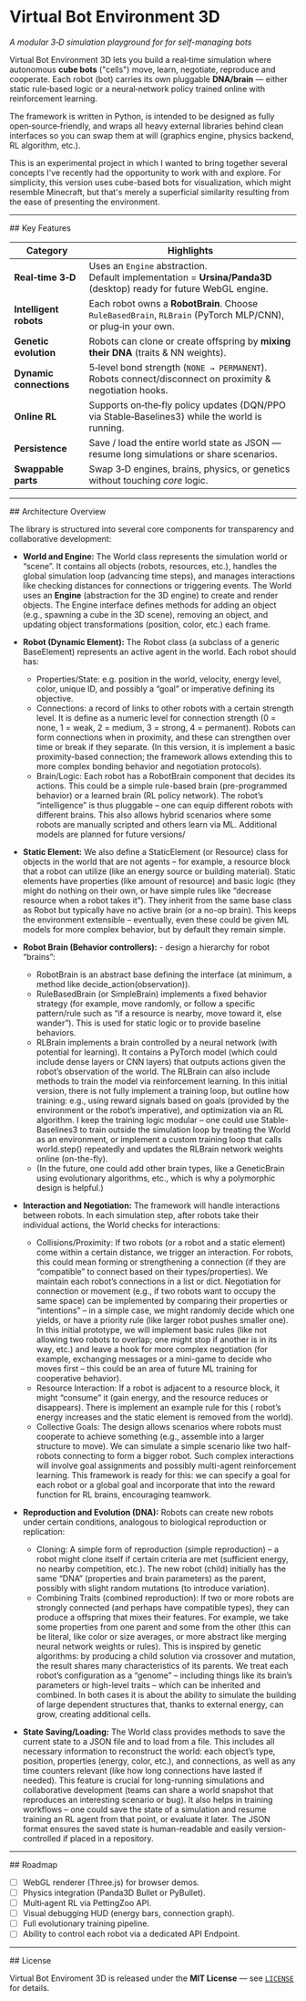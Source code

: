 # Virtual Bot Environment 3D 

*A modular 3‑D simulation playground for for self-managing bots*

Virtual Bot Environment 3D lets you build a real‑time simulation where autonomous **cube bots** ("cells") move, learn, negotiate, reproduce and cooperate.  Each robot (bot) carries its own pluggable **DNA/brain** — either static rule‑based logic or a neural‑network policy trained online with reinforcement learning.

The framework is written in Python, is intended to be designed as fully open‑source‑friendly, and wraps all heavy external libraries behind clean interfaces so you can swap them at will (graphics engine, physics backend, RL algorithm, etc.).

This is an experimental project in which I wanted to bring together several concepts I've recently had the opportunity to work with and explore. For simplicity, this version uses cube-based bots for visualization, which might resemble Minecraft, but that's merely a superficial similarity resulting from the ease of presenting the environment.

---

\## Key Features

|  Category               |  Highlights                                                                                                        |
| ----------------------- | ------------------------------------------------------------------------------------------------------------------ |
| **Real‑time 3‑D**       | Uses an `Engine` abstraction. Default implementation = **Ursina/Panda3D** (desktop) ready for future WebGL engine. |
| **Intelligent robots**  | Each robot owns a **RobotBrain**.  Choose `RuleBasedBrain`, `RLBrain` (PyTorch MLP/CNN), or plug‑in your own.      |
| **Genetic evolution**   | Robots can clone or create offspring by **mixing their DNA** (traits & NN weights).                                |
| **Dynamic connections** | 5‑level bond strength (`NONE → PERMANENT`). Robots connect/disconnect on proximity & negotiation hooks.            |
| **Online RL**           | Supports on‑the‑fly policy updates (DQN/PPO via Stable‑Baselines3) while the world is running.                     |
| **Persistence**         | Save / load the entire world state as JSON — resume long simulations or share scenarios.                           |
| **Swappable parts**     | Swap 3‑D engines, brains, physics, or genetics without touching *core* logic.                                      |

---

\## Architecture Overview

The library is structured into several core components for transparency and collaborative development:

* **World and Engine:** The World class represents the simulation world or “scene”. It contains all objects (robots, resources, etc.), handles the global simulation loop (advancing time steps), and manages interactions like checking distances for connections or triggering events. The World uses an **Engine** (abstraction for the 3D engine) to create and render objects. The Engine interface defines methods for adding an object (e.g., spawning a cube in the 3D scene), removing an object, and updating object transformations (position, color, etc.) each frame. 

* **Robot (Dynamic Element):** The Robot class (a subclass of a generic BaseElement) represents an active agent in the world. Each robot should has:
    * Properties/State: e.g. position in the world, velocity, energy level, color, unique ID, and possibly a “goal” or imperative defining its objective.
    * Connections: a record of links to other robots with a certain strength level. It is define as a numeric level for connection strength (0 = none, 1 = weak, 2 = medium, 3 = strong, 4 = permanent). Robots can form connections when in proximity, and these can strengthen over time or break if they separate. (In this version, it is implement a basic proximity-based connection; the framework allows extending this to more complex bonding behavior and negotiation protocols).
    * Brain/Logic: Each robot has a RobotBrain component that decides its actions. This could be a simple rule-based brain (pre-programmed behavior) or a learned brain (RL policy network). The robot’s “intelligence” is thus pluggable – one can equip different robots with different brains. This also allows hybrid scenarios where some robots are manually scripted and others learn via ML. Additional models are planned for future versions/

* **Static Element:** We also define a StaticElement (or Resource) class for objects in the world that are not agents – for example, a resource block that a robot can utilize (like an energy source or building material). Static elements have properties (like amount of resource) and basic logic (they might do nothing on their own, or have simple rules like “decrease resource when a robot takes it”). They inherit from the same base class as Robot but typically have no active brain (or a no-op brain). This keeps the environment extensible – eventually, even these could be given ML models for more complex behavior, but by default they remain simple.

* **Robot Brain (Behavior controllers):** - design a hierarchy for robot “brains”:
    * RobotBrain is an abstract base defining the interface (at minimum, a method like decide_action(observation)).
    * RuleBasedBrain (or SimpleBrain) implements a fixed behavior strategy (for example, move randomly, or follow a specific pattern/rule such as “if a resource is nearby, move toward it, else wander”). This is used for static logic or to provide baseline behaviors.
    * RLBrain implements a brain controlled by a neural network (with potential for learning). It contains a PyTorch model (which could include dense layers or CNN layers) that outputs actions given the robot’s observation of the world. The RLBrain can also include methods to train the model via reinforcement learning. In this initial version, there is not fully implement a training loop, but outline how training: e.g., using reward signals based on goals (provided by the environment or the robot’s imperative), and optimization via an RL algorithm. I keep the training logic modular – one could use Stable-Baselines3 to train outside the simulation loop by treating the World as an environment, or implement a custom training loop that calls world.step() repeatedly and updates the RLBrain network weights online (on-the-fly).
    * (In the future, one could add other brain types, like a GeneticBrain using evolutionary algorithms, etc., which is why a polymorphic design is helpful.)

* **Interaction and Negotiation:** The framework will handle interactions between robots. In each simulation step, after robots take their individual actions, the World checks for interactions:
    * Collisions/Proximity: If two robots (or a robot and a static element) come within a certain distance, we trigger an interaction. For robots, this could mean forming or strengthening a connection (if they are “compatible” to connect based on their types/properties). We maintain each robot’s connections in a list or dict. Negotiation for connection or movement (e.g., if two robots want to occupy the same space) can be implemented by comparing their properties or “intentions” – in a simple case, we might randomly decide which one yields, or have a priority rule (like larger robot pushes smaller one). In this initial prototype, we will implement basic rules (like not allowing two robots to overlap; one might stop if another is in its way, etc.) and leave a hook for more complex negotiation (for example, exchanging messages or a mini-game to decide who moves first – this could be an area of future ML training for cooperative behavior).
    * Resource Interaction: If a robot is adjacent to a resource block, it might “consume” it (gain energy, and the resource reduces or disappears). There is implement an example rule for this ( robot’s energy increases and the static element is removed from the world).
    * Collective Goals: The design allows scenarios where robots must cooperate to achieve something (e.g., assemble into a larger structure to move). We can simulate a simple scenario like two half-robots connecting to form a bigger robot. Such complex interactions will involve goal assignments and possibly multi-agent reinforcement learning. This framework is ready for this: we can specify a goal for each robot or a global goal and incorporate that into the reward function for RL brains, encouraging teamwork.

* **Reproduction and Evolution (DNA):** Robots can create new robots under certain conditions, analogous to biological reproduction or replication:
    * Cloning: A simple form of reproduction (simple reproduction) – a robot might clone itself if certain criteria are met (sufficient energy, no nearby competition, etc.). The new robot (child) initially has the same “DNA” (properties and brain parameters) as the parent, possibly with slight random mutations (to introduce variation).
    * Combining Traits (combined reproduction): If two or more robots are strongly connected (and perhaps have compatible types), they can produce a offspring that mixes their features. For example, we take some properties from one parent and some from the other (this can be literal, like color or size averages, or more abstract like merging neural network weights or rules). This is inspired by genetic algorithms: by producing a child solution via crossover and mutation, the result shares many characteristics of its parents. We treat each robot’s configuration as a “genome” – including things like its brain’s parameters or high-level traits – which can be inherited and combined. In both cases it is about the ability to simulate the building of large dependent structures that, thanks to external energy, can grow, creating additional cells.

* **State Saving/Loading:** The World class provides methods to save the current state to a JSON file and to load from a file. This includes all necessary information to reconstruct the world: each object’s type, position, properties (energy, color, etc.), and connections, as well as any time counters relevant (like how long connections have lasted if needed). This feature is crucial for long-running simulations and collaborative development (teams can share a world snapshot that reproduces an interesting scenario or bug). It also helps in training workflows – one could save the state of a simulation and resume training an RL agent from that point, or evaluate it later. The JSON format ensures the saved state is human-readable and easily version-controlled if placed in a repository.


---

\## Roadmap

* [ ] WebGL renderer (Three.js) for browser demos.
* [ ] Physics integration (Panda3D Bullet or PyBullet).
* [ ] Multi‑agent RL via PettingZoo API.
* [ ] Visual debugging HUD (energy bars, connection graph).
* [ ] Full evolutionary training pipeline.
* [ ] Ability to control each robot via a dedicated API Endpoint.

---

\## License

Virtual Bot Enviroment 3D is released under the **MIT License** — see [`LICENSE`](https://github.com/rsobieski/Virtual-Bot-Environment-3D/blob/main/LICENSE) for details.

